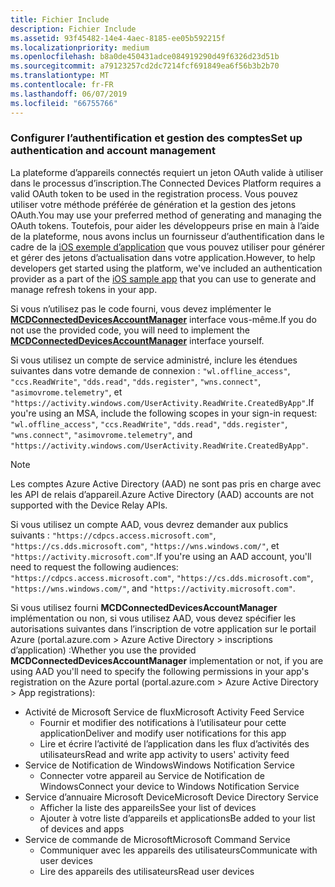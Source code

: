 ```yaml
---
title: Fichier Include
description: Fichier Include
ms.assetid: 93f45482-14e4-4aec-8185-ee05b592215f
ms.localizationpriority: medium
ms.openlocfilehash: b8a0de450431adce084919290d49f6326d23d51b
ms.sourcegitcommit: a79123257cd2dc7214fcf691849ea6f56b3b2b70
ms.translationtype: MT
ms.contentlocale: fr-FR
ms.lasthandoff: 06/07/2019
ms.locfileid: "66755766"
---
```

### <a name="set-up-authentication-and-account-management"></a><span data-ttu-id="a69d4-103">Configurer l’authentification et gestion des comptes</span><span class="sxs-lookup"><span data-stu-id="a69d4-103">Set up authentication and account management</span></span>

<span data-ttu-id="a69d4-104">La plateforme d’appareils connectés requiert un jeton OAuth valide à utiliser dans le processus d’inscription.</span><span class="sxs-lookup"><span data-stu-id="a69d4-104">The Connected Devices Platform requires a valid OAuth token to be used in the registration process.</span></span>  <span data-ttu-id="a69d4-105">Vous pouvez utiliser votre méthode préférée de génération et la gestion des jetons OAuth.</span><span class="sxs-lookup"><span data-stu-id="a69d4-105">You may use your preferred method of generating and managing the OAuth tokens.</span></span>  <span data-ttu-id="a69d4-106">Toutefois, pour aider les développeurs prise en main à l’aide de la plateforme, nous avons inclus un fournisseur d’authentification dans le cadre de la [iOS exemple d’application](https://github.com/Microsoft/project-rome/tree/master/iOS/samples/account-provider-sample) que vous pouvez utiliser pour générer et gérer des jetons d’actualisation dans votre application.</span><span class="sxs-lookup"><span data-stu-id="a69d4-106">However, to help developers get started using the platform, we've included an authentication provider as a part of the [iOS sample app](https://github.com/Microsoft/project-rome/tree/master/iOS/samples/account-provider-sample) that you can use to generate and manage refresh tokens in your app.</span></span>

<span data-ttu-id="a69d4-107">Si vous n’utilisez pas le code fourni, vous devez implémenter le **[MCDConnectedDevicesAccountManager](../objectivec-api/connecteddevices/MCDConnectedDevicesAccountManager.md)** interface vous-même.</span><span class="sxs-lookup"><span data-stu-id="a69d4-107">If you do not use the provided code, you will need to implement the **[MCDConnectedDevicesAccountManager](../objectivec-api/connecteddevices/MCDConnectedDevicesAccountManager.md)** interface yourself.</span></span>

<span data-ttu-id="a69d4-108">Si vous utilisez un compte de service administré, inclure les étendues suivantes dans votre demande de connexion : `"wl.offline_access"`, `"ccs.ReadWrite"`, `"dds.read"`, `"dds.register"`, `"wns.connect"`, `"asimovrome.telemetry"`, et `"https://activity.windows.com/UserActivity.ReadWrite.CreatedByApp"`.</span><span class="sxs-lookup"><span data-stu-id="a69d4-108">If you're using an MSA, include the following scopes in your sign-in request: `"wl.offline_access"`, `"ccs.ReadWrite"`, `"dds.read"`, `"dds.register"`, `"wns.connect"`, `"asimovrome.telemetry"`, and `"https://activity.windows.com/UserActivity.ReadWrite.CreatedByApp"`.</span></span>

> [!NOTE]
> <span data-ttu-id="a69d4-109">Les comptes Azure Active Directory (AAD) ne sont pas pris en charge avec les API de relais d’appareil.</span><span class="sxs-lookup"><span data-stu-id="a69d4-109">Azure Active Directory (AAD) accounts are not supported with the Device Relay APIs.</span></span>

<span data-ttu-id="a69d4-110">Si vous utilisez un compte AAD, vous devrez demander aux publics suivants : `"https://cdpcs.access.microsoft.com"`, `"https://cs.dds.microsoft.com"`, `"https://wns.windows.com/"`, et `"https://activity.microsoft.com"`.</span><span class="sxs-lookup"><span data-stu-id="a69d4-110">If you're using an AAD account, you'll need to request the following audiences: `"https://cdpcs.access.microsoft.com"`, `"https://cs.dds.microsoft.com"`, `"https://wns.windows.com/"`, and `"https://activity.microsoft.com"`.</span></span>

<span data-ttu-id="a69d4-111">Si vous utilisez fourni **MCDConnectedDevicesAccountManager** implémentation ou non, si vous utilisez AAD, vous devez spécifier les autorisations suivantes dans l’inscription de votre application sur le portail Azure (portal.azure.com > Azure Active Directory > inscriptions d’application) :</span><span class="sxs-lookup"><span data-stu-id="a69d4-111">Whether you use the provided **MCDConnectedDevicesAccountManager** implementation or not, if you are using AAD you'll need to specify the following permissions in your app's registration on the Azure portal (portal.azure.com > Azure Active Directory > App registrations):</span></span>
* <span data-ttu-id="a69d4-112">Activité de Microsoft Service de flux</span><span class="sxs-lookup"><span data-stu-id="a69d4-112">Microsoft Activity Feed Service</span></span> 
  * <span data-ttu-id="a69d4-113">Fournir et modifier des notifications à l’utilisateur pour cette application</span><span class="sxs-lookup"><span data-stu-id="a69d4-113">Deliver and modify user notifications for this app</span></span>
  * <span data-ttu-id="a69d4-114">Lire et écrire l’activité de l’application dans les flux d’activités des utilisateurs</span><span class="sxs-lookup"><span data-stu-id="a69d4-114">Read and write app activity to users' activity feed</span></span>
* <span data-ttu-id="a69d4-115">Service de Notification de Windows</span><span class="sxs-lookup"><span data-stu-id="a69d4-115">Windows Notification Service</span></span>
  * <span data-ttu-id="a69d4-116">Connecter votre appareil au Service de Notification de Windows</span><span class="sxs-lookup"><span data-stu-id="a69d4-116">Connect your device to Windows Notification Service</span></span> 
* <span data-ttu-id="a69d4-117">Service d’annuaire Microsoft Device</span><span class="sxs-lookup"><span data-stu-id="a69d4-117">Microsoft Device Directory Service</span></span>
  * <span data-ttu-id="a69d4-118">Afficher la liste des appareils</span><span class="sxs-lookup"><span data-stu-id="a69d4-118">See your list of devices</span></span>
  * <span data-ttu-id="a69d4-119">Ajouter à votre liste d’appareils et applications</span><span class="sxs-lookup"><span data-stu-id="a69d4-119">Be added to your list of devices and apps</span></span> 
* <span data-ttu-id="a69d4-120">Service de commande de Microsoft</span><span class="sxs-lookup"><span data-stu-id="a69d4-120">Microsoft Command Service</span></span>
  * <span data-ttu-id="a69d4-121">Communiquer avec les appareils des utilisateurs</span><span class="sxs-lookup"><span data-stu-id="a69d4-121">Communicate with user devices</span></span>
  * <span data-ttu-id="a69d4-122">Lire des appareils des utilisateurs</span><span class="sxs-lookup"><span data-stu-id="a69d4-122">Read user devices</span></span>
